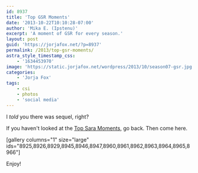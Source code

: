 ```yaml
---
id: 8937
title: 'Top GSR Moments'
date: '2013-10-22T10:10:28-07:00'
author: 'Mika E. (Ipstenu)'
excerpt: 'A moment of GSR for every season.'
layout: post
guid: 'https://jorjafox.net/?p=8937'
permalink: /2013/top-gsr-moments/
astra_style_timestamp_css:
    - '1634453970'
image: 'https://static.jorjafox.net/wordpress/2013/10/season07-gsr.jpg'
categories:
    - 'Jorja Fox'
tags:
    - csi
    - photos
    - 'social media'
---
```


I <em>told</em> you there was sequel, right?

If you haven't looked at the <a title="Top Sara Moments" href="https://jorjafox.net/2013/top-sara-moments/">Top Sara Moments</a>, go back. Then come here.

[gallery columns="1" size="large" ids="8925,8926,8929,8945,8946,8947,8960,8961,8962,8963,8964,8965,8966"]

Enjoy!